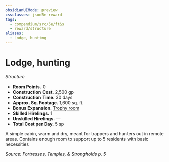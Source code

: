 ```yaml
---
obsidianUIMode: preview
cssclasses: json5e-reward
tags:
  - compendium/src/5e/ft&s
  - reward/structure
aliases:
  - Lodge, hunting
---
```

# Lodge, hunting
*Structure*  

- **Room Points.** 0  
- **Construction Cost.** 2,500 gp  
- **Construction Time.** 30 days  
- **Approx. Sq. Footage.** 1,600 sq. ft.  
- **Bonus Expansion.** [Trophy room](2-Mechanics/CLI/rewards/trophy-room-ft-s.md)  
- **Skilled Hirelings.** 1  
- **Unskilled Hirelings.** —  
- **Total Cost per Day.** 5 sp  

A simple cabin, warm and dry, meant for trappers and hunters out in remote areas. Contains enough room to support up to 5 residents with basic necessities

*Source: Fortresses, Temples, & Strongholds p. 5*